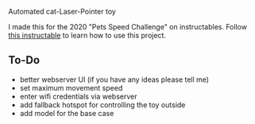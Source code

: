 Automated cat-Laser-Pointer toy

I made this for the 2020 "Pets Speed Challenge" on instructables.
Follow [this instructable](https://www.instructables.com/id/An-Automated-Cat-laser-pointer-toy/) to learn how to use this project.



##  To-Do
* better webserver UI (if you have any ideas please tell me)
* set maximum movement speed
* enter wifi credentials via webserver
* add fallback hotspot for controlling the toy outside
* add model for the base case
